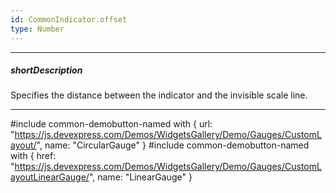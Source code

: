 ```yaml
---
id: CommonIndicator.offset
type: Number
---
```

---
##### shortDescription
Specifies the distance between the indicator and the invisible scale line.

---
#include common-demobutton-named with {
    url: "https://js.devexpress.com/Demos/WidgetsGallery/Demo/Gauges/CustomLayout/",
    name: "CircularGauge"
}
#include common-demobutton-named with {
    href: "https://js.devexpress.com/Demos/WidgetsGallery/Demo/Gauges/CustomLayoutLinearGauge/",
    name: "LinearGauge"
}